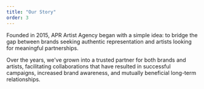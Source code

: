 ```yaml
---
title: "Our Story"
order: 3
---
```


Founded in 2015, APR Artist Agency began with a simple idea: to bridge the gap between brands seeking authentic representation and artists looking for meaningful partnerships.

Over the years, we've grown into a trusted partner for both brands and artists, facilitating collaborations that have resulted in successful campaigns, increased brand awareness, and mutually beneficial long-term relationships.
